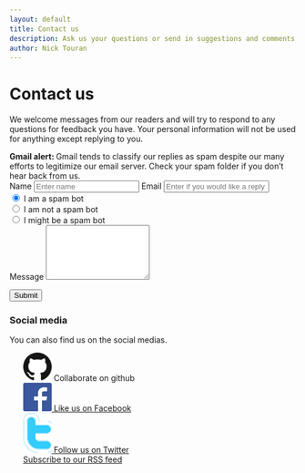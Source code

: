 ```yaml
---
layout: default
title: Contact us
description: Ask us your questions or send in suggestions and comments
author: Nick Touran
---
```

<div class="row">
<div class="col-md-8" markdown="1">

# Contact us

We welcome messages from our readers and will try to respond to any questions
for feedback you have. Your personal information will not be used for anything
except replying to you. 

<div class="alert alert-success" role="alert"><strong>Gmail alert: </strong>Gmail tends to classify our replies as spam despite our many efforts to legitimize our email server. Check your spam folder if you don&rsquo;t hear back from us.</div>
</div>
</div>
<div class="row">

<div class="col-md-6">    
<form class="form-horizontal" role="form" method="post" action="/cgi-bin/mail.py">
<div class="form-group">
<label for="contact_name">Name</label>
<input type="text" class="form-control" name="contact_name" id="contact_name" placeholder="Enter name">
<label for="contact_email">Email</label>
<input type="email" class="form-control" name="contact_email" id="contact_email" placeholder="Enter if you would like a reply">
<div class="radio">
<label>
<input type="radio" name="contact_spam" id="contact_spam1" value="Yes" checked tabindex="4"> I am a spam bot
</label>
</div>
<div class="radio">
<label>
<input type="radio" name="contact_spam" id="contact_spam2" value="No"  tabindex="4"> I am not a spam bot
</label>
</div>
<div class="radio">
<label>
<input type="radio" name="contact_spam" id="contact_spam3" value="Maybe"  tabindex="4"> I might be a spam bot
</label>
</div>
<label for="contact_message">Message</label>
<textarea class="form-control" name="contact_message" id="contact_message" rows="6"></textarea>
</div>

<button type="submit" class="btn btn-info">Submit</button>
</form>
</div>

<div class="col-md-6" markdown="1">

### Social media
You can also find us on the social medias. 

<ul style="list-style-type: none;">
<li><a href="https://github.com/whatisnuclear" title = "Collaborate on GitHub"><img src="/img/GitHub-Mark-64px.png" alt="github" width="50"/></a> Collaborate on github</li>
<li><a href="https://www.facebook.com/pages/Whatisnuclearcom/209141202434177" title =
"Like us on Facebook"><img src="/img/FB-f-Logo__blue_50.png" alt="facebook"
width="50"/> Like us on Facebook </a></li>
<li><a href="http://www.twitter.com/whatisnuclear" title="Follow us on twitter"><img
src="/img/twitter.png" width="50" alt="Twitter" /> Follow us on Twitter</a></li>
<li><a href="/feed.xml" title="Read our news"> Subscribe to our RSS feed</a></li>
</ul>
</div>

</div>
